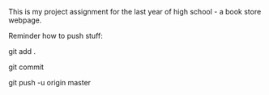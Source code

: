 This is my project assignment for the last year of high school - a book store webpage.

Reminder how to push stuff:

git add .

git commit

git push -u origin master
